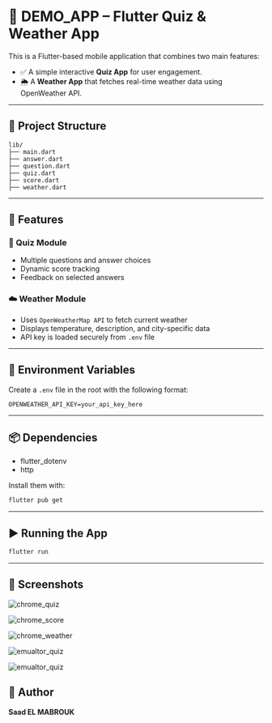 # 📱 DEMO_APP – Flutter Quiz & Weather App

This is a Flutter-based mobile application that combines two main features:
- ✅ A simple interactive **Quiz App** for user engagement.
- 🌦️ A **Weather App** that fetches real-time weather data using OpenWeather API.

---

## 📂 Project Structure

```
lib/
├── main.dart
├── answer.dart
├── question.dart
├── quiz.dart
├── score.dart
├── weather.dart
```

---

## 🚀 Features

### 🎯 Quiz Module
- Multiple questions and answer choices
- Dynamic score tracking
- Feedback on selected answers

### ☁️ Weather Module
- Uses `OpenWeatherMap API` to fetch current weather
- Displays temperature, description, and city-specific data
- API key is loaded securely from `.env` file

---

## 🔑 Environment Variables

Create a `.env` file in the root with the following format:

```env
OPENWEATHER_API_KEY=your_api_key_here
```

---

## 📦 Dependencies

- flutter_dotenv
- http

Install them with:

```bash
flutter pub get
```

---

## ▶️ Running the App

```bash
flutter run
```

---

## 📸 Screenshots

![chrome_quiz](assets/images/chrome_quiz.png)

![chrome_score](assets/images/chrome_score.png)

![chrome_weather](assets/images/chrome_weather.png)

![emualtor_quiz](assets/images/emulator_quiz.png)

![emualtor_quiz](assets/images/emulator_weather.png)


## 🧠 Author

**Saad EL MABROUK** 